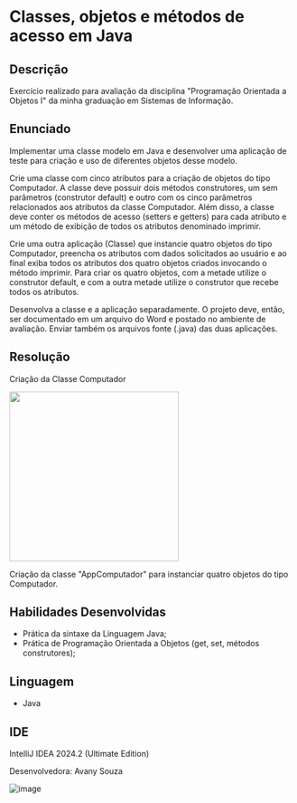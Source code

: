 # Classes, objetos e métodos de acesso em Java 

## Descrição
Exercício realizado para avaliação da disciplina "Programação Orientada a Objetos I" da minha graduação em Sistemas de Informação.

## Enunciado
Implementar uma classe modelo em Java e desenvolver uma aplicação de teste para criação e uso de diferentes objetos desse modelo.

Crie uma classe com cinco atributos para a criação de objetos do tipo Computador. A classe deve possuir dois métodos construtores, um sem parâmetros (construtor default) e outro com os cinco parâmetros relacionados aos atributos da classe Computador. Além disso, a classe deve conter os métodos de acesso (setters e getters) para cada atributo e um método de exibição de todos os atributos denominado imprimir.

Crie uma outra aplicação (Classe) que instancie quatro objetos do tipo Computador, preencha os atributos com dados solicitados ao usuário e ao final exiba todos os atributos dos quatro objetos criados invocando o método imprimir. Para criar os quatro objetos, com a metade utilize o construtor default, e com a outra metade utilize o construtor que recebe todos os atributos.

Desenvolva a classe e a aplicação separadamente. O projeto deve, então, ser documentado em um arquivo do Word e postado no ambiente de avaliação. Enviar também os arquivos fonte (.java) das duas aplicações.

## Resolução

Criação da Classe Computador

<img src="https://github.com/user-attachments/assets/3e9795a9-02be-48d0-96ac-3ea95e53e814" height="300" width="300"/>

Criação da classe "AppComputador" para instanciar quatro objetos do tipo Computador.

## Habilidades Desenvolvidas

* Prática da sintaxe da Linguagem Java;
* Prática de Programação Orientada a Objetos (get, set, métodos construtores);
  

## Linguagem 
* Java

## IDE
IntelliJ IDEA 2024.2 (Ultimate Edition)

Desenvolvedora: Avany Souza

![image](https://github.com/user-attachments/assets/c195289c-83df-4968-88d9-13044f655143)


